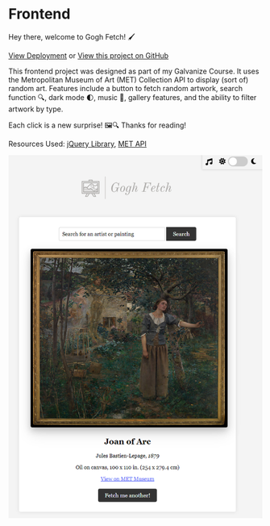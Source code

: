 # Frontend

Hey there, welcome to Gogh Fetch! :paintbrush: 

[View Deployment](https://gogh-fetch.vercel.app/) or
[View this project on GitHub](https://github.com/nateykliu/Gogh-Fetch) 

This frontend project was designed as part of my Galvanize Course. It uses the Metropolitan Museum of Art (MET) Collection API to display (sort of) random art. Features include a button to fetch random artwork, search function :mag:, dark mode :first_quarter_moon:, music :musical_keyboard:, gallery features, and the ability to filter artwork by type. 

Each click is a new surprise! :framed_picture::mag: Thanks for reading! 

Resources Used:
[jQuery Library](https://jquery.com/), [MET API](https://metmuseum.github.io/)

![ScreenShot](/images/preview.PNG)
